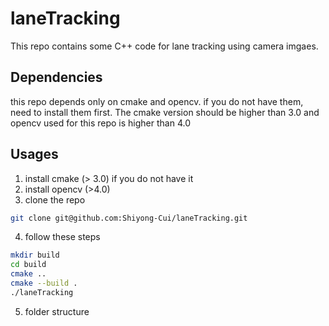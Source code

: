 # laneTracking
This repo contains some C++ code for lane tracking using camera imgaes.
## Dependencies
this repo depends only on cmake and opencv. if you do not have them, need to install them first. The cmake version should be higher than 3.0 and opencv used for this repo is higher than 4.0

## Usages

1. install cmake (> 3.0) if you do not have it
2. install opencv (>4.0)
3. clone the repo 

```sh
git clone git@github.com:Shiyong-Cui/laneTracking.git
```

4. follow these steps 
```sh 
mkdir build 
cd build 
cmake ..
cmake --build .
./laneTracking    
```
5. folder structure


